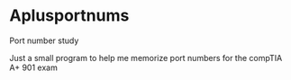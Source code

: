 # Aplusportnums
Port number study


Just a small program to help me memorize port numbers for the compTIA A+ 901 exam
